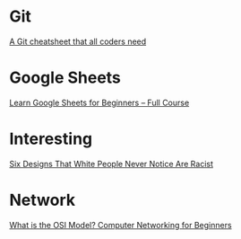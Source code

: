 # Git
[A Git cheatsheet that all coders need](https://towardsdatascience.com/a-git-cheatsheet-that-all-coders-need-bf8ad4d91576)

# Google Sheets
[Learn Google Sheets for Beginners – Full Course](https://www.freecodecamp.org/news/learn-google-sheets/)

# Interesting
[Six Designs That White People Never Notice Are Racist](https://starkraving.medium.com/six-designs-that-white-people-never-notice-are-racist-d20f8a7136bf)

# Network
[What is the OSI Model? Computer Networking for Beginners](https://www.freecodecamp.org/news/osi-model-computer-networking-for-beginners/)

